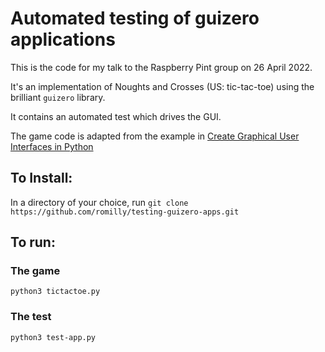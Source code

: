 # Automated testing of guizero applications

This is the code for my talk to the Raspberry Pint group on 26 April 2022.

It's an implementation of Noughts and Crosses (US: tic-tac-toe) using the brilliant `guizero` library.

It contains an automated test which drives the GUI.

The game code is adapted from the example in [Create Graphical User Interfaces in Python](https://magpi.raspberrypi.com/books/create-guis)

## To Install:

In a directory of your choice, run
```git clone https://github.com/romilly/testing-guizero-apps.git```

## To run:

### The game

```python3 tictactoe.py```

### The test

```python3 test-app.py```
